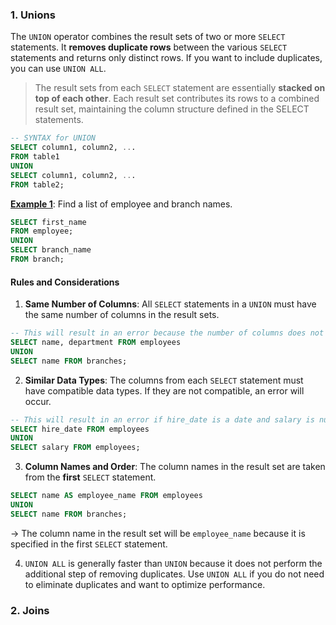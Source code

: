 ### 1. Unions
The `UNION` operator combines the result sets of two or more `SELECT` statements. It **removes duplicate rows** between the various `SELECT` statements and returns only distinct rows. If you want to include duplicates, you can use `UNION ALL`.

> The result sets from each `SELECT` statement are essentially **stacked on top of each other**. Each result set contributes its rows to a combined result set, maintaining the column structure defined in the SELECT statements.

```sql
-- SYNTAX for UNION
SELECT column1, column2, ...
FROM table1
UNION
SELECT column1, column2, ...
FROM table2;
```

<u>**Example 1**</u>: Find a list of employee and branch names. 
```sql
SELECT first_name 
FROM employee; 
UNION
SELECT branch_name
FROM branch; 
```
#### Rules and Considerations
1. **Same Number of Columns**: All `SELECT` statements in a `UNION` must have the same number of columns in the result sets.
```sql
-- This will result in an error because the number of columns does not match.
SELECT name, department FROM employees
UNION
SELECT name FROM branches; 
```
2. **Similar Data Types**: The columns from each `SELECT` statement must have compatible data types. If they are not compatible, an error will occur.
```sql
-- This will result in an error if hire_date is a date and salary is numeric.
SELECT hire_date FROM employees
UNION
SELECT salary FROM employees; 
```
3. **Column Names and Order**: The column names in the result set are taken from the **first** `SELECT` statement.
```sql
SELECT name AS employee_name FROM employees
UNION
SELECT name FROM branches;
```
→ The column name in the result set will be `employee_name` because it is specified in the first `SELECT` statement.

4. `UNION ALL` is generally faster than `UNION` because it does not perform the additional step of removing duplicates. Use `UNION ALL` if you do not need to eliminate duplicates and want to optimize performance.
### 2. Joins
